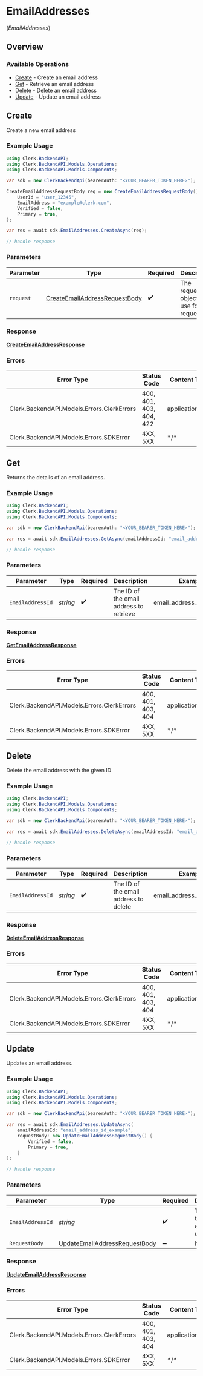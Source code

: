 # EmailAddresses
(*EmailAddresses*)

## Overview

### Available Operations

* [Create](#create) - Create an email address
* [Get](#get) - Retrieve an email address
* [Delete](#delete) - Delete an email address
* [Update](#update) - Update an email address

## Create

Create a new email address

### Example Usage

```csharp
using Clerk.BackendAPI;
using Clerk.BackendAPI.Models.Operations;
using Clerk.BackendAPI.Models.Components;

var sdk = new ClerkBackendApi(bearerAuth: "<YOUR_BEARER_TOKEN_HERE>");

CreateEmailAddressRequestBody req = new CreateEmailAddressRequestBody() {
    UserId = "user_12345",
    EmailAddress = "example@clerk.com",
    Verified = false,
    Primary = true,
};

var res = await sdk.EmailAddresses.CreateAsync(req);

// handle response
```

### Parameters

| Parameter                                                                                 | Type                                                                                      | Required                                                                                  | Description                                                                               |
| ----------------------------------------------------------------------------------------- | ----------------------------------------------------------------------------------------- | ----------------------------------------------------------------------------------------- | ----------------------------------------------------------------------------------------- |
| `request`                                                                                 | [CreateEmailAddressRequestBody](../../Models/Operations/CreateEmailAddressRequestBody.md) | :heavy_check_mark:                                                                        | The request object to use for the request.                                                |

### Response

**[CreateEmailAddressResponse](../../Models/Operations/CreateEmailAddressResponse.md)**

### Errors

| Error Type                                 | Status Code                                | Content Type                               |
| ------------------------------------------ | ------------------------------------------ | ------------------------------------------ |
| Clerk.BackendAPI.Models.Errors.ClerkErrors | 400, 401, 403, 404, 422                    | application/json                           |
| Clerk.BackendAPI.Models.Errors.SDKError    | 4XX, 5XX                                   | \*/\*                                      |

## Get

Returns the details of an email address.

### Example Usage

```csharp
using Clerk.BackendAPI;
using Clerk.BackendAPI.Models.Operations;
using Clerk.BackendAPI.Models.Components;

var sdk = new ClerkBackendApi(bearerAuth: "<YOUR_BEARER_TOKEN_HERE>");

var res = await sdk.EmailAddresses.GetAsync(emailAddressId: "email_address_id_example");

// handle response
```

### Parameters

| Parameter                               | Type                                    | Required                                | Description                             | Example                                 |
| --------------------------------------- | --------------------------------------- | --------------------------------------- | --------------------------------------- | --------------------------------------- |
| `EmailAddressId`                        | *string*                                | :heavy_check_mark:                      | The ID of the email address to retrieve | email_address_id_example                |

### Response

**[GetEmailAddressResponse](../../Models/Operations/GetEmailAddressResponse.md)**

### Errors

| Error Type                                 | Status Code                                | Content Type                               |
| ------------------------------------------ | ------------------------------------------ | ------------------------------------------ |
| Clerk.BackendAPI.Models.Errors.ClerkErrors | 400, 401, 403, 404                         | application/json                           |
| Clerk.BackendAPI.Models.Errors.SDKError    | 4XX, 5XX                                   | \*/\*                                      |

## Delete

Delete the email address with the given ID

### Example Usage

```csharp
using Clerk.BackendAPI;
using Clerk.BackendAPI.Models.Operations;
using Clerk.BackendAPI.Models.Components;

var sdk = new ClerkBackendApi(bearerAuth: "<YOUR_BEARER_TOKEN_HERE>");

var res = await sdk.EmailAddresses.DeleteAsync(emailAddressId: "email_address_id_example");

// handle response
```

### Parameters

| Parameter                             | Type                                  | Required                              | Description                           | Example                               |
| ------------------------------------- | ------------------------------------- | ------------------------------------- | ------------------------------------- | ------------------------------------- |
| `EmailAddressId`                      | *string*                              | :heavy_check_mark:                    | The ID of the email address to delete | email_address_id_example              |

### Response

**[DeleteEmailAddressResponse](../../Models/Operations/DeleteEmailAddressResponse.md)**

### Errors

| Error Type                                 | Status Code                                | Content Type                               |
| ------------------------------------------ | ------------------------------------------ | ------------------------------------------ |
| Clerk.BackendAPI.Models.Errors.ClerkErrors | 400, 401, 403, 404                         | application/json                           |
| Clerk.BackendAPI.Models.Errors.SDKError    | 4XX, 5XX                                   | \*/\*                                      |

## Update

Updates an email address.

### Example Usage

```csharp
using Clerk.BackendAPI;
using Clerk.BackendAPI.Models.Operations;
using Clerk.BackendAPI.Models.Components;

var sdk = new ClerkBackendApi(bearerAuth: "<YOUR_BEARER_TOKEN_HERE>");

var res = await sdk.EmailAddresses.UpdateAsync(
    emailAddressId: "email_address_id_example",
    requestBody: new UpdateEmailAddressRequestBody() {
        Verified = false,
        Primary = true,
    }
);

// handle response
```

### Parameters

| Parameter                                                                                 | Type                                                                                      | Required                                                                                  | Description                                                                               | Example                                                                                   |
| ----------------------------------------------------------------------------------------- | ----------------------------------------------------------------------------------------- | ----------------------------------------------------------------------------------------- | ----------------------------------------------------------------------------------------- | ----------------------------------------------------------------------------------------- |
| `EmailAddressId`                                                                          | *string*                                                                                  | :heavy_check_mark:                                                                        | The ID of the email address to update                                                     | email_address_id_example                                                                  |
| `RequestBody`                                                                             | [UpdateEmailAddressRequestBody](../../Models/Operations/UpdateEmailAddressRequestBody.md) | :heavy_minus_sign:                                                                        | N/A                                                                                       |                                                                                           |

### Response

**[UpdateEmailAddressResponse](../../Models/Operations/UpdateEmailAddressResponse.md)**

### Errors

| Error Type                                 | Status Code                                | Content Type                               |
| ------------------------------------------ | ------------------------------------------ | ------------------------------------------ |
| Clerk.BackendAPI.Models.Errors.ClerkErrors | 400, 401, 403, 404                         | application/json                           |
| Clerk.BackendAPI.Models.Errors.SDKError    | 4XX, 5XX                                   | \*/\*                                      |